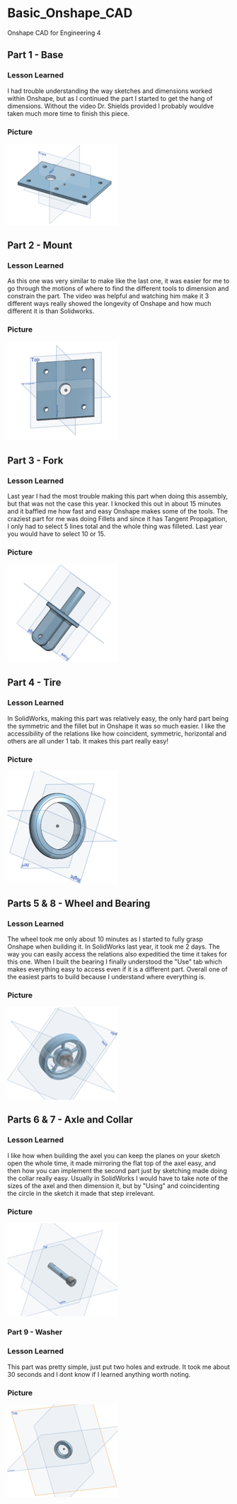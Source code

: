 # Basic_Onshape_CAD
Onshape CAD for Engineering 4

## Part 1 - Base

### Lesson Learned
I had trouble understanding the way sketches and dimensions worked within Onshape, but as I continued the part I started to get the hang of dimensions. Without the video Dr. Shields provided I probably wouldve taken much more time to finish this piece.

### Picture
<img src="Media/Caster_Part_1.png" width="250">

## Part 2 - Mount

### Lesson Learned
As this one was very similar to make like the last one, it was easier for me to go through the motions of where to find the different tools to dimension and constrain the part. The video was helpful and watching him make it 3 different ways really showed the longevity of Onshape and how much different it is than Solidworks.

### Picture

<img src="Media/Caster_Part_2.png" width="250">

## Part 3 - Fork

### Lesson Learned
Last year I had the most trouble making this part when doing this assembly, but that was not the case this year. I knocked this out in about 15 minutes and it baffled me how fast and easy Onshape makes some of the tools. The craziest part for me was doing Fillets and since it has Tangent Propagation, I only had to select 5 lines total and the whole thing was filleted. Last year you would have to select 10 or 15.

### Picture

<img src="Media/Caster_Part_3.png" width="250">

## Part 4 - Tire

### Lesson Learned
In SolidWorks, making this part was relatively easy, the only hard part being the symmetric and the fillet but in Onshape it was so much easier. I like the accessibility of the relations like how coincident, symmetric, horizontal and others are all under 1 tab. It makes this part really easy!

### Picture

<img src="Media/Caster_Part_4.png" width="250">

## Parts 5 & 8  - Wheel and Bearing

### Lesson Learned
The wheel took me only about 10 minutes as I started to fully grasp Onshape when building it. In SolidWorks last year, it took me 2 days. The way you can easily access the relations also expeditied the time it takes for this one. When I built the bearing I finally understood the "Use" tab which makes everything easy to access even if it is a different part. Overall one of the easiest parts to build because I understand where everything is.

### Picture

<img src="Media/Caster_Part_5.png" width="250">

## Parts 6 & 7 - Axle and Collar

### Lesson Learned
I like how when building the axel you can keep the planes on your sketch open the whole time, it made mirroring the flat top of the axel easy, and then how you can implement the second part just by sketching made doing the collar really easy. Usually in SolidWorks I would have to take note of the sizes of the axel and then dimension it, but by "Using" and coincidenting the circle in the sketch it made that step irrelevant.

### Picture

<img src="Media/Caster_Part_6.png" width="250">

### Part 9 - Washer

### Lesson Learned
This part was pretty simple, just put two holes and extrude. It took me about 30 seconds and I dont know if I learned anything worth noting.

### Picture

<img src="Media/Caster_Part_7.png" width="250">



